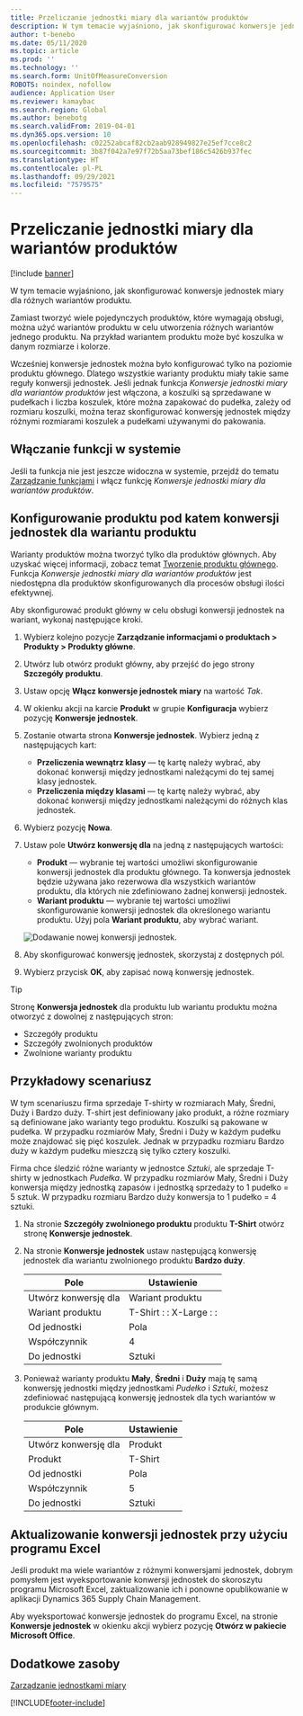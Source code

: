 ```yaml
---
title: Przeliczanie jednostki miary dla wariantów produktów
description: W tym temacie wyjaśniono, jak skonfigurować konwersje jednostek miary dla wariantów produktu. Zawiera przykładową konfigurację.
author: t-benebo
ms.date: 05/11/2020
ms.topic: article
ms.prod: ''
ms.technology: ''
ms.search.form: UnitOfMeasureConversion
ROBOTS: noindex, nofollow
audience: Application User
ms.reviewer: kamaybac
ms.search.region: Global
ms.author: benebotg
ms.search.validFrom: 2019-04-01
ms.dyn365.ops.version: 10
ms.openlocfilehash: c02252abcaf82cb2aab928949827e25ef7cce8c2
ms.sourcegitcommit: 3b87f042a7e97f72b5aa73bef186c5426b937fec
ms.translationtype: HT
ms.contentlocale: pl-PL
ms.lasthandoff: 09/29/2021
ms.locfileid: "7579575"
---
```

# <a name="unit-of-measure-conversion-per-product-variant"></a>Przeliczanie jednostki miary dla wariantów produktów

[!include [banner](../includes/banner.md)]

W tym temacie wyjaśniono, jak skonfigurować konwersje jednostek miary dla różnych wariantów produktu.

Zamiast tworzyć wiele pojedynczych produktów, które wymagają obsługi, można użyć wariantów produktu w celu utworzenia różnych wariantów jednego produktu. Na przykład wariantem produktu może być koszulka w danym rozmiarze i kolorze.

Wcześniej konwersje jednostek można było konfigurować tylko na poziomie produktu głównego. Dlatego wszystkie warianty produktu miały takie same reguły konwersji jednostek. Jeśli jednak funkcja *Konwersje jednostki miary dla wariantów produktów* jest włączona, a koszulki są sprzedawane w pudełkach i liczba koszulek, które można zapakować do pudełka, zależy od rozmiaru koszulki, można teraz skonfigurować konwersję jednostek między różnymi rozmiarami koszulek a pudełkami używanymi do pakowania.

## <a name="turn-on-the-feature-in-your-system"></a>Włączanie funkcji w systemie

Jeśli ta funkcja nie jest jeszcze widoczna w systemie, przejdź do tematu [Zarządzanie funkcjami](../../fin-ops-core/fin-ops/get-started/feature-management/feature-management-overview.md) i włącz funkcję *Konwersje jednostki miary dla wariantów produktów*.

## <a name="set-up-a-product-for-unit-conversion-per-variant"></a>Konfigurowanie produktu pod katem konwersji jednostek dla wariantu produktu

Warianty produktów można tworzyć tylko dla produktów głównych. Aby uzyskać więcej informacji, zobacz temat [Tworzenie produktu głównego](tasks/create-product-master.md). Funkcja *Konwersje jednostki miary dla wariantów produktów* jest niedostępna dla produktów skonfigurowanych dla procesów obsługi ilości efektywnej.

Aby skonfigurować produkt główny w celu obsługi konwersji jednostek na wariant, wykonaj następujące kroki.

1. Wybierz kolejno pozycje **Zarządzanie informacjami o produktach \> Produkty \> Produkty główne**.
1. Utwórz lub otwórz produkt główny, aby przejść do jego strony **Szczegóły produktu**.
1. Ustaw opcję **Włącz konwersje jednostek miary** na wartość *Tak*.
1. W okienku akcji na karcie **Produkt** w grupie **Konfiguracja** wybierz pozycję **Konwersje jednostek**.
1. Zostanie otwarta strona **Konwersje jednostek**. Wybierz jedną z następujących kart:

    - **Przeliczenia wewnątrz klasy** — tę kartę należy wybrać, aby dokonać konwersji między jednostkami należącymi do tej samej klasy jednostek.
    - **Przeliczenia między klasami** — tę kartę należy wybrać, aby dokonać konwersji między jednostkami należącymi do różnych klas jednostek.

1. Wybierz pozycję **Nowa**.
1. Ustaw pole **Utwórz konwersję dla** na jedną z następujących wartości:

    - **Produkt** — wybranie tej wartości umożliwi skonfigurowanie konwersji jednostek dla produktu głównego. Ta konwersja jednostek będzie używana jako rezerwowa dla wszystkich wariantów produktu, dla których nie zdefiniowano żadnej konwersji jednostek.
    - **Wariant produktu** — wybranie tej wartości umożliwi skonfigurowanie konwersji jednostek dla określonego wariantu produktu. Użyj pola **Wariant produktu**, aby wybrać wariant.

    ![Dodawanie nowej konwersji jednostek.](media/uom-new-conversion.png "Dodawanie nowej konwersji jednostek")

1. Aby skonfigurować konwersję jednostek, skorzystaj z dostępnych pól.
1. Wybierz przycisk **OK**, aby zapisać nową konwersję jednostek.

> [!TIP]
> Stronę **Konwersja jednostek** dla produktu lub wariantu produktu można otworzyć z dowolnej z następujących stron:
> 
> - Szczegóły produktu
> - Szczegóły zwolnionych produktów
> - Zwolnione warianty produktu

## <a name="example-scenario"></a>Przykładowy scenariusz

W tym scenariuszu firma sprzedaje T-shirty w rozmiarach Mały, Średni, Duży i Bardzo duży. T-shirt jest definiowany jako produkt, a różne rozmiary są definiowane jako warianty tego produktu. Koszulki są pakowane w pudełka. W przypadku rozmiarów Mały, Średni i Duży w każdym pudełku może znajdować się pięć koszulek. Jednak w przypadku rozmiaru Bardzo duży w każdym pudełku mieszczą się tylko cztery koszulki.

Firma chce śledzić różne warianty w jednostce *Sztuki*, ale sprzedaje T-shirty w jednostkach *Pudełka*. W przypadku rozmiarów Mały, Średni i Duży konwersja między jednostką zapasów i jednostką sprzedaży to 1 pudełko = 5 sztuk. W przypadku rozmiaru Bardzo duży konwersja to 1 pudełko = 4 sztuki.

1. Na stronie **Szczegóły zwolnionego produktu** produktu **T-Shirt** otwórz stronę **Konwersje jednostek**.
1. Na stronie **Konwersje jednostek** ustaw następującą konwersję jednostek dla wariantu zwolnionego produktu **Bardzo duży**.

    | Pole                 | Ustawienie                 |
    |-----------------------|-------------------------|
    | Utwórz konwersję dla | Wariant produktu         |
    | Wariant produktu       | T-Shirt : : X-Large : : |
    | Od jednostki             | Pola                   |
    | Współczynnik                | 4                       |
    | Do jednostki               | Sztuki                  |

1. Ponieważ warianty produktu **Mały**, **Średni** i **Duży** mają tę samą konwersję jednostki między jednostkami *Pudełko* i *Sztuki*, możesz zdefiniować następującą konwersję jednostek dla tych wariantów w produkcie głównym.

    | Pole                 | Ustawienie |
    |-----------------------|---------|
    | Utwórz konwersję dla | Produkt |
    | Produkt               | T-Shirt |
    | Od jednostki             | Pola   |
    | Współczynnik                | 5       |
    | Do jednostki               | Sztuki  |

## <a name="using-excel-to-update-the-unit-conversions"></a>Aktualizowanie konwersji jednostek przy użyciu programu Excel

Jeśli produkt ma wiele wariantów z różnymi konwersjami jednostek, dobrym pomysłem jest wyeksportowanie konwersji jednostek do skoroszytu programu Microsoft Excel, zaktualizowanie ich i ponowne opublikowanie w aplikacji Dynamics 365 Supply Chain Management.

Aby wyeksportować konwersje jednostek do programu Excel, na stronie **Konwersje jednostek** w okienku akcji wybierz pozycję **Otwórz w pakiecie Microsoft Office**.

## <a name="additional-resources"></a>Dodatkowe zasoby

[Zarządzanie jednostkami miary](tasks/manage-unit-measure.md)


[!INCLUDE[footer-include](../../includes/footer-banner.md)]